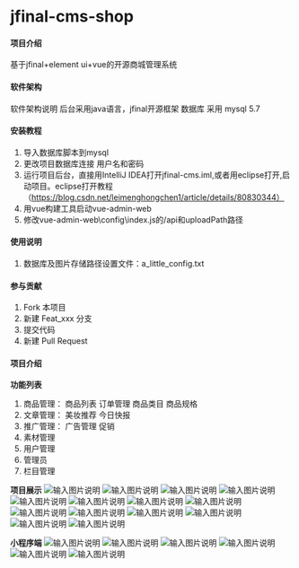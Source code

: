 ﻿# jfinal-cms-shop

#### 项目介绍
基于jfinal+element ui+vue的开源商城管理系统

#### 软件架构
软件架构说明
后台采用java语言，jfinal开源框架 数据库 采用 mysql 5.7

#### 安装教程

1. 导入数据库脚本到mysql
2. 更改项目数据库连接  用户名和密码
3. 运行项目后台，直接用IntelliJ IDEA打开jfinal-cms.iml,或者用eclipse打开,启动项目。eclipse打开教程（https://blog.csdn.net/leimenghongchen1/article/details/80830344）
4. 用vue构建工具启动vue-admin-web
5. 修改vue-admin-web\config\index.js的/api和uploadPath路径

#### 使用说明

1. 数据库及图片存储路径设置文件：a_little_config.txt  

#### 参与贡献

1. Fork 本项目
2. 新建 Feat_xxx 分支
3. 提交代码
4. 新建 Pull Request


#### 项目介绍

 **功能列表** 
1. 商品管理：
商品列表
订单管理
商品类目
商品规格
2. 文章管理：
美妆推荐
今日快报
3. 推广管理：
广告管理
促销
4. 素材管理
5. 用户管理
6. 管理员
7. 栏目管理

 **项目展示** 
![输入图片说明](https://gitee.com/uploads/images/2018/0625/180041_9e6f9e94_722346.png "屏幕截图.png")
![输入图片说明](https://gitee.com/uploads/images/2018/0625/180142_9d532164_722346.png "屏幕截图.png")
![输入图片说明](https://gitee.com/uploads/images/2018/0625/180200_dbf7acc0_722346.png "屏幕截图.png")
![输入图片说明](https://gitee.com/uploads/images/2018/0625/180211_5f083ad3_722346.png "屏幕截图.png")
![输入图片说明](https://gitee.com/uploads/images/2018/0625/180225_d10ef43c_722346.png "屏幕截图.png")
![输入图片说明](https://gitee.com/uploads/images/2018/0625/180245_43ab47ac_722346.png "屏幕截图.png")
![输入图片说明](https://gitee.com/uploads/images/2018/0625/180303_d4c12327_722346.png "屏幕截图.png")
![输入图片说明](https://gitee.com/uploads/images/2018/0625/180325_864111d6_722346.png "屏幕截图.png")
![输入图片说明](https://gitee.com/uploads/images/2018/0625/180336_1e47382b_722346.png "屏幕截图.png")
![输入图片说明](https://gitee.com/uploads/images/2018/0625/180345_27618d71_722346.png "屏幕截图.png")
![输入图片说明](https://gitee.com/uploads/images/2018/0625/180357_d2854e2d_722346.png "屏幕截图.png")
![输入图片说明](https://gitee.com/uploads/images/2018/0625/180421_0f99d77b_722346.png "屏幕截图.png")
![输入图片说明](https://gitee.com/uploads/images/2018/0625/180436_1b204438_722346.png "屏幕截图.png")
![输入图片说明](https://gitee.com/uploads/images/2018/0625/180453_2dd32aba_722346.png "屏幕截图.png")

 **小程序端** 
![输入图片说明](https://gitee.com/uploads/images/2018/0626/161510_b580d819_722346.jpeg "微信图片_20180625181100.jpg")
![输入图片说明](https://gitee.com/uploads/images/2018/0626/161613_35250b7d_722346.png "屏幕截图.png")
![输入图片说明](https://gitee.com/uploads/images/2018/0626/161639_adf4dbb6_722346.png "屏幕截图.png")
![输入图片说明](https://gitee.com/uploads/images/2018/0627/173550_aed64b9c_722346.png "屏幕截图.png")
![输入图片说明](https://gitee.com/uploads/images/2018/0627/173416_dd9736c7_722346.png "屏幕截图.png")
![输入图片说明](https://gitee.com/uploads/images/2018/0627/173515_3d0da25d_722346.png "屏幕截图.png")